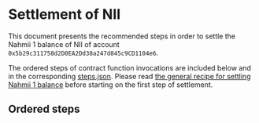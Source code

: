 # Settlement of NII
This document presents the recommended steps in order to settle the Nahmii 1
balance of NII of account `0x5b29c311758d2D0EA2Dd38a247d845c9CD1104e6`.

The ordered steps of contract function invocations are included below and in
the corresponding [steps.json](./steps.json). Please read [the general recipe
for settling Nahmii 1 balance](../../README.md) before starting on the first
step of settlement.

## Ordered steps

